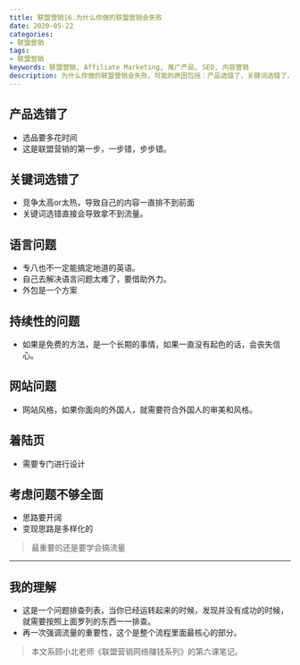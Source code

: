 ```yaml
---
title: 联盟营销|6.为什么你做的联盟营销会失败
date: 2020-05-22
categories:
- 联盟营销
tags:
- 联盟营销
keywords: 联盟营销, Affiliate Marketing, 推广产品, SEO, 内容营销
description: 为什么你做的联盟营销会失败，可能的原因包括：产品选错了，关键词选错了，语言问题，持续性的问题，网站问题
---
```


## 产品选错了
- 选品要多花时间
- 这是联盟营销的第一步，一步错，步步错。

## 关键词选错了
- 竞争太高or太热，导致自己的内容一直排不到前面
- 关键词选错直接会导致拿不到流量。

## 语言问题
- 专八也不一定能搞定地道的英语。
- 自己去解决语言问题太难了，要借助外力。
- 外包是一个方案

## 持续性的问题
- 如果是免费的方法，是一个长期的事情，如果一直没有起色的话，会丧失信心。

## 网站问题
- 网站风格，如果你面向的外国人，就需要符合外国人的审美和风格。

## 着陆页
- 需要专门进行设计

## 考虑问题不够全面
- 思路要开阔
- 变现思路是多样化的

> 最重要的还是要学会搞流量
---

## 我的理解
- 这是一个问题排查列表，当你已经运转起来的时候，发现并没有成功的时候，就需要按照上面罗列的东西一一排查。
- 再一次强调流量的重要性，这个是整个流程里面最核心的部分。

> 本文系顾小北老师《联盟营销网络赚钱系列》的第六课笔记。
